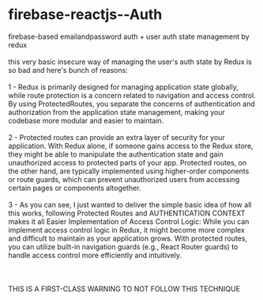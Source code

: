 # firebase-reactjs--Auth
firebase-based emailandpassword auth + user auth state management by redux
<br><br>
this very basic insecure way of managing the user's auth state by Redux is so bad and here's bunch of reasons:
<br><br>
1 - Redux is primarily designed for managing application state globally, while route protection is a concern related to navigation and access control. By using ProtectedRoutes, you separate the concerns of authentication and authorization from the application state management, making your codebase more modular and easier to maintain.
<br><br>
2 - Protected routes can provide an extra layer of security for your application. With Redux alone, if someone gains access to the Redux store, they might be able to manipulate the authentication state and gain unauthorized access to protected parts of your app. Protected routes, on the other hand, are typically implemented using higher-order components or route guards, which can prevent unauthorized users from accessing certain pages or components altogether.
<br><br>
3 - As you can see, I just wanted to deliver the simple basic idea of how all this works, following Protected Routes and AUTHENTICATION CONTEXT makes it all Easier Implementation of Access Control Logic: While you can implement access control logic in Redux, it might become more complex and difficult to maintain as your application grows. With protected routes, you can utilize built-in navigation guards (e.g., React Router guards) to handle access control more efficiently and intuitively.
<br>
<br> <br>  <br>THIS IS A FIRST-CLASS WARNING TO NOT FOLLOW THIS TECHNIQUE
